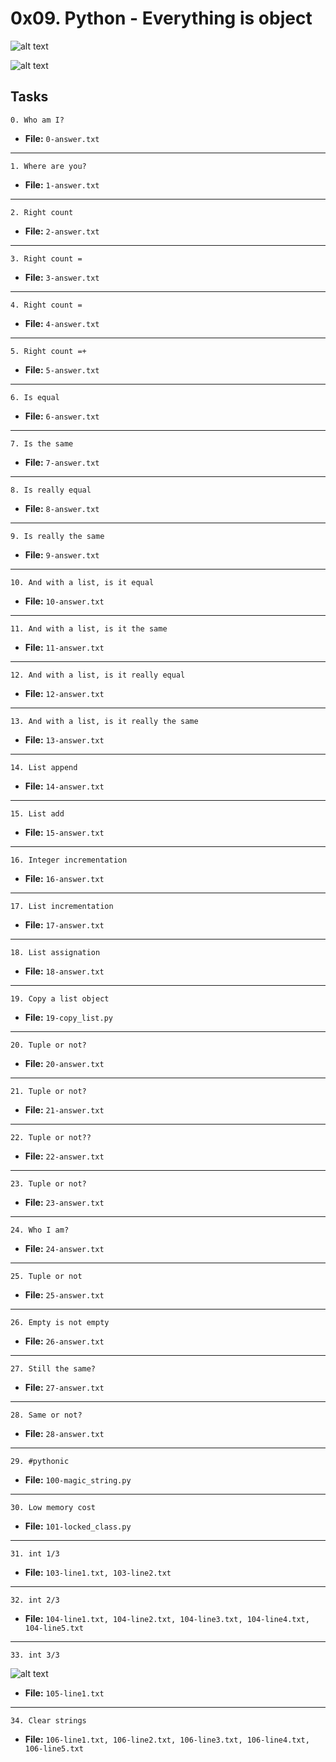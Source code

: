 # 0x09. Python - Everything is object

![alt text](https://s3.amazonaws.com/intranet-projects-files/holbertonschool-higher-level_programming+/252/r_208403_QPSN8.jpg)

![alt text](https://media.giphy.com/media/wAjfQ9MLUfFjq/giphy.gif)

## **Tasks**
```
0. Who am I?
```
* **File:** `0-answer.txt`
---
```
1. Where are you?
```
* **File:** `1-answer.txt`
---
```
2. Right count
```
* **File:** `2-answer.txt`
---
```
3. Right count =
```
* **File:** `3-answer.txt`
---
```
4. Right count =
```
* **File:** `4-answer.txt`
---
```
5. Right count =+
```
* **File:** `5-answer.txt`
---
```
6. Is equal
```
* **File:** `6-answer.txt`
---
```
7. Is the same
```
* **File:** `7-answer.txt`
---
```
8. Is really equal
```
* **File:** `8-answer.txt`
---
```
9. Is really the same
```
* **File:** `9-answer.txt`
---
```
10. And with a list, is it equal
```
* **File:** `10-answer.txt`
---
```
11. And with a list, is it the same
```
* **File:** `11-answer.txt`
---
```
12. And with a list, is it really equal
```
* **File:** `12-answer.txt`
---
```
13. And with a list, is it really the same
```
* **File:** `13-answer.txt`
---
```
14. List append
```
* **File:** `14-answer.txt`
---
```
15. List add
```
* **File:** `15-answer.txt`
---
```
16. Integer incrementation
```
* **File:** `16-answer.txt`
---
```
17. List incrementation
```
* **File:** `17-answer.txt`
---
```
18. List assignation
```
* **File:** `18-answer.txt`
---
```
19. Copy a list object
```
* **File:** `19-copy_list.py`
---
```
20. Tuple or not?
```
* **File:** `20-answer.txt`
---
```
21. Tuple or not?
```
* **File:** `21-answer.txt`
---
```
22. Tuple or not??
```
* **File:** `22-answer.txt`
---
```
23. Tuple or not?
```
* **File:** `23-answer.txt`
---
```
24. Who I am?
```
* **File:** `24-answer.txt`
---
```
25. Tuple or not
```
* **File:** `25-answer.txt`
---
```
26. Empty is not empty
```
* **File:** `26-answer.txt`
---
```
27. Still the same?
```
* **File:** `27-answer.txt`
---
```
28. Same or not?
```
* **File:** `28-answer.txt`
---
```
29. #pythonic
```
* **File:** `100-magic_string.py`
---
```
30. Low memory cost
```
* **File:** `101-locked_class.py`
---
```
31. int 1/3
```
* **File:** `103-line1.txt, 103-line2.txt`
---
```
32. int 2/3
```
* **File:** `104-line1.txt, 104-line2.txt, 104-line3.txt, 104-line4.txt, 104-line5.txt`
---
```
33. int 3/3
```
![alt text](https://s3.amazonaws.com/alx-intranet.hbtn.io/uploads/medias/2020/9/70f9ea0e969dfcc407a7427aba4786d87a920494.gif?X-Amz-Algorithm=AWS4-HMAC-SHA256&X-Amz-Credential=AKIARDDGGGOUSBVO6H7D%2F20240131%2Fus-east-1%2Fs3%2Faws4_request&X-Amz-Date=20240131T153040Z&X-Amz-Expires=86400&X-Amz-SignedHeaders=host&X-Amz-Signature=d4565e286cdf604dc061022ae1cb92215f8e71b4b79daa0bab1b2b95fa2922a3)
* **File:** `105-line1.txt`
---
```
34. Clear strings
```
* **File:** `106-line1.txt, 106-line2.txt, 106-line3.txt, 106-line4.txt, 106-line5.txt`
